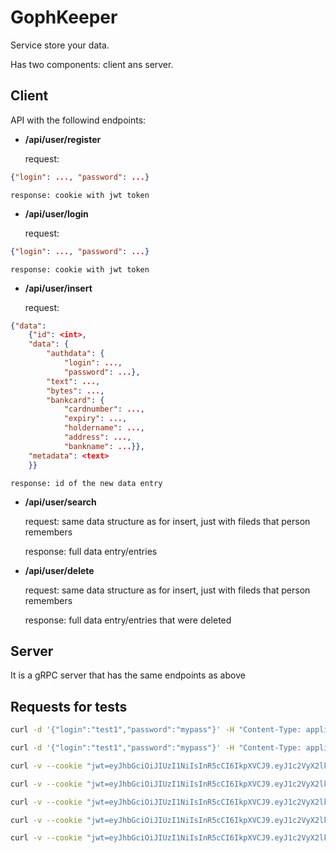 # GophKeeper

Service store your data.

Has two components: client ans server.

## Client

API with the followind endpoints:

* **/api/user/register**

    request:

```json
{"login": ..., "password": ...}
```

    response: cookie with jwt token

* **/api/user/login**

    request:

```json
{"login": ..., "password": ...}
```

    response: cookie with jwt token

* **/api/user/insert**

    request:

```json
{"data": 
    {"id": <int>, 
    "data": {
        "authdata": {
            "login": ..., 
            "password": ...}, 
        "text": ..., 
        "bytes": ..., 
        "bankcard": {
            "cardnumber": ..., 
            "expiry": ..., 
            "holdername": ..., 
            "address": ..., 
            "bankname": ...}}, 
    "metadata": <text>
    }}
```

    response: id of the new data entry

* **/api/user/search**

    request: same data structure as for insert, just with fileds that person remembers

    response: full data entry/entries
* **/api/user/delete**

    request: same data structure as for insert, just with fileds that person remembers

    response: full data entry/entries that were deleted

## Server

It is a gRPC server that has the same endpoints as above

## Requests for tests

```bash
curl -d '{"login":"test1","password":"mypass"}' -H "Content-Type: application/json" -X POST http://localhost:8081/api/user/register
```

```bash
curl -d '{"login":"test1","password":"mypass"}' -H "Content-Type: application/json" -X POST http://localhost:8081/api/user/login
```

```bash
curl -v --cookie "jwt=eyJhbGciOiJIUzI1NiIsInR5cCI6IkpXVCJ9.eyJ1c2VyX2lkIjoyfQ.XUjieZQLFHd61t9ZjifbQ6c1BGB6ANYD1Xo-aog249U" -d '{"Data": {"BankCard":{"CardNumber": 123456789}}, "Metadata": "this is my card"}' -H "Content-Type: application/json" -X POST http://localhost:8081/api/user/insert
```

```bash
curl -v --cookie "jwt=eyJhbGciOiJIUzI1NiIsInR5cCI6IkpXVCJ9.eyJ1c2VyX2lkIjoyfQ.XUjieZQLFHd61t9ZjifbQ6c1BGB6ANYD1Xo-aog249U" -d '{"Data": {"AuthData":{"login": "login1", "password": "pass1"}}, "Metadata": "this is my login"}' -H "Content-Type: application/json" -X POST http://localhost:8081/api/user/insert
```

```bash
curl -v --cookie "jwt=eyJhbGciOiJIUzI1NiIsInR5cCI6IkpXVCJ9.eyJ1c2VyX2lkIjoyfQ.XUjieZQLFHd61t9ZjifbQ6c1BGB6ANYD1Xo-aog249U" -d '{"Metadata": "this is my card"}' -H "Content-Type: application/json" -X GET http://localhost:8081/api/user/search
```

```bash
curl -v --cookie "jwt=eyJhbGciOiJIUzI1NiIsInR5cCI6IkpXVCJ9.eyJ1c2VyX2lkIjoyfQ.XUjieZQLFHd61t9ZjifbQ6c1BGB6ANYD1Xo-aog249U" -d '{"ID": 1, "Metadata": "this is my card"}' -H "Content-Type: application/json" -X GET http://localhost:8081/api/user/search
```

```bash
curl -v --cookie "jwt=eyJhbGciOiJIUzI1NiIsInR5cCI6IkpXVCJ9.eyJ1c2VyX2lkIjoyfQ.XUjieZQLFHd61t9ZjifbQ6c1BGB6ANYD1Xo-aog249U" -d '{"Data": {"AuthData":{"login": "login1"}}}' -H "Content-Type: application/json" -X GET http://localhost:8081/api/user/search
```
